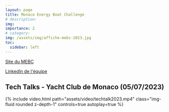 ```yaml
---
layout: page
title: Monaco Energy Boat Challenge
# description: 
img:
importance: 2
# category: 
img: /assets/img/affiche-mebc-2023.jpg
toc:
  sidebar: left
---
```


[Site du MEBC](https://energyboatchallenge.com/)

[LinkedIn de l'équipe](https://www.linkedin.com/company/ca%C3%AFman-ensta-paris/)


## Tech Talks - Yacht Club de Monaco (05/07/2023)
{% include video.html path="assets/video/techtalk2023.mp4" class="img-fluid rounded z-depth-1" controls=true autoplay=true %}